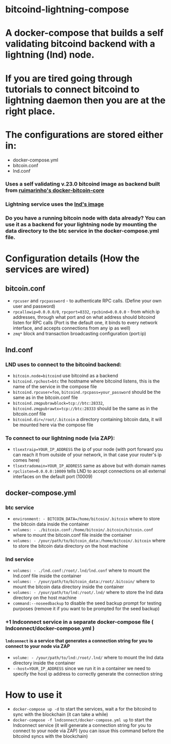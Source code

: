 # bitcoind-lightning-compose

# A docker-compose that builds a self validating bitcoind backend with a lightning (lnd) node.

# If you are tired going through tutorials to connect bitcoind to lightning daemon then you are at the right place.

# The configurations are stored either in:

* docker-compose.yml
* bitcoin.conf
* lnd.conf

### Uses a self validating v.23.0 bitcoind image as backend built from [ruimarinho's docker-bitcoin-core](https://github.com/ruimarinho/docker-bitcoin-core/tree/master/23)

### Lightning service uses the [lnd's image](https://github.com/lightningnetwork/lnd)

### Do you have a running bitcoin node with data already? You can use it as a backend for your lightning node by mounting the data directory to the btc service in the docker-compose.yml file.

# Configuration details (How the services are wired)

## bitcoin.conf

* `rpcuser` and `rpcpassword` - to authenticate RPC calls. (Define your own user and password)
* `rpcallowip=0.0.0.0/0`, `rpcport=8332`, `rpcbind=0.0.0.0` - from which ip addresses, through what port and on what
  address should bitcoind listen
  for RPC calls (Port is the default one, it binds to every network interface, and accepts connections from any ip as
  well)
* `zmq*` block and transaction broadcasting configuration (port:ip)

## lnd.conf

### LND uses to connect to the bitcoind backend:

* `bitcoin.node=bitcoind` use bitcoind as a backend
* `bitcoind.rpchost=btc` the hostname where bitcoind listens, this is the name of the service in the compose file
* `bitcoind.rpcuser=foo`, `bitcoind.rpcpass=your_password` should be the same as in the bitcoin.conf file
* `bitcoind.zmqpubrawblock=tcp://btc:28332`, `bitcoind.zmqpubrawtx=tcp://btc:28333` should be the same as in the
  bitcoin.conf file
* `bitcoind.dir=/root/.bitcoin` a directory containing bitcoin data, it will be mounted here via the compose file

### To connect to our lightning node (via ZAP):

* `tlsextraip=YOUR_IP_ADDRESS` the ip of your node (with port forward you can reach it from outside of your network, in
  that case your router's ip comes here)
* `tlsextradomain=YOUR_IP_ADDRESS` same as above but with domain names
* `rpclisten=0.0.0.0:10009` tells LND to accept connections on all external interfaces on the default port (10009)

## docker-compose.yml

### btc service

* `environment: - BITCOIN_DATA=/home/bitcoin/.bitcoin` where to store the bitcoin data inside the container
* `volumes: - ./bitcoin.conf:/home/bitcoin/.bitcoin/bitcoin.conf` where to mount the bitcoin.conf file inside the
  container
* `volumes: - /your/path/to/bitcoin_data:/home/bitcoin/.bitcoin` where to store the bitcoin data directory on the
  host machine

### lnd service

* `volumes: - ./lnd.conf:/root/.lnd/lnd.conf` where to mount the lnd.conf file inside the container
* `volumes: - /your/path/to/bitcoin_data:/root/.bitcoin/` where to mount the bitcoin data directory inside the
  container
* `volumes: - /your/path/to/lnd:/root/.lnd/` where to store the lnd data directory on the host machine
* `command:--noseedbackup` to disable the seed backup prompt for testing purposes (remove it if you want to be prompted
  for the seed backup)

### +1 lndconnect service in a separate docker-compose file ( lndconnect/docker-compose.yml )
#### `lndconnect` is a service that generates a connection string for you to connect to your node via ZAP
* `volume: - /your/path/to/lnd:/root/.lnd/` where to mount the lnd data directory inside the container
* `--host=YOUR_IP_ADDRESS` since we run it in a container we need to specify the host ip address to correctly generate the
  connection string

# How to use it
* `docker-compose up -d` to start the services, wait a for the bitcoind to sync with the blockchain (it can take a
  while)
* `docker-compose -f lndconnect/docker-compose.yml up` to start the lndconnect service (it will generate a connection
  string for you to connect to your node via ZAP) (you can issue this command before the bitcoind syncs with the blockchain)
